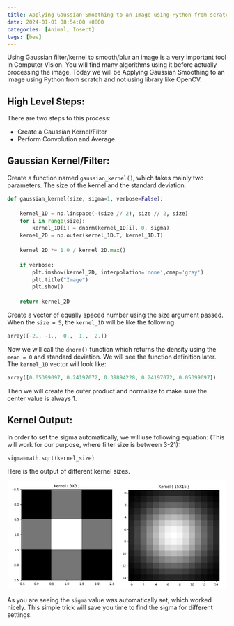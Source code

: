 ```yaml
---
title: Applying Gaussian Smoothing to an Image using Python from scratch
date: 2024-01-01 08:54:00 +0800
categories: [Animal, Insect]
tags: [bee]
---
```



Using Gaussian filter/kernel to smooth/blur an image is a very important tool in Computer Vision. You will find many algorithms using it before actually processing the image. Today we will be Applying Gaussian Smoothing to an image using Python from scratch and not using library like OpenCV.

## High Level Steps:

There are two steps to this process:

- Create a Gaussian Kernel/Filter
- Perform Convolution and Average

## Gaussian Kernel/Filter:

Create a function named `gaussian_kernel()`, which takes mainly two parameters. The size of the kernel and the standard deviation.

```python
def gaussian_kernel(size, sigma=1, verbose=False):
 
    kernel_1D = np.linspace(-(size // 2), size // 2, size)
    for i in range(size):
        kernel_1D[i] = dnorm(kernel_1D[i], 0, sigma)
    kernel_2D = np.outer(kernel_1D.T, kernel_1D.T)
 
    kernel_2D *= 1.0 / kernel_2D.max()
 
    if verbose:
        plt.imshow(kernel_2D, interpolation='none',cmap='gray')
        plt.title("Image")
        plt.show()
 
    return kernel_2D
```

Create a vector of equally spaced number using the size argument passed. When the `size = 5`, the `kernel_1D` will be like the following:

```python
array([-2., -1.,  0.,  1.,  2.])
```

Now we will call the `dnorm()` function which returns the density using the `mean = 0` and standard deviation. We will see the function definition later. The `kernel_1D` vector will look like:

```python
array([0.05399097, 0.24197072, 0.39894228, 0.24197072, 0.05399097])
```

Then we will create the outer product and normalize to make sure the center value is always 1.

## Kernel Output:

In order to set the sigma automatically, we will use following equation: (This will work for our purpose, where filter size is between 3-21):

```python
sigma=math.sqrt(kernel_size)
```

Here is the output of different kernel sizes.

![kernels-Applying-Gaussian-Smoothing-to-an-image-using-Python-from-scratch-adeveloperdiary.com_](../assets/img/kernels-Applying-Gaussian-Smoothing-to-an-image-using-Python-from-scratch-adeveloperdiary.com_.webp)

As you are seeing the `sigma` value was automatically set, which worked nicely. This simple trick will save you time to find the sigma for different settings.